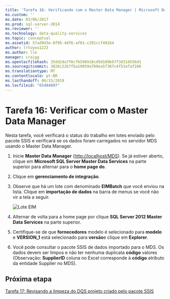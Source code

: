 ```yaml
---
title: 'Tarefa 16: Verificando com o Master Data Manager | Microsoft Docs'
ms.custom: ''
ms.date: 03/06/2017
ms.prod: sql-server-2014
ms.reviewer: ''
ms.technology: data-quality-services
ms.topic: conceptual
ms.assetid: 57ad9d3e-8f95-4df6-af01-c291ccf49164
author: lrtoyou1223
ms.author: lle
manager: craigg
ms.openlocfilehash: 35dd2da7f6cf6598918cd9d109b97f3d314556d1
ms.sourcegitcommit: 3026c22b7fba19059a769ea5f367c4f51efaf286
ms.translationtype: MT
ms.contentlocale: pt-BR
ms.lasthandoff: 06/15/2019
ms.locfileid: "65484697"
---
```

# <a name="task-16-verifying-with-master-data-manager"></a>Tarefa 16: Verificar com o Master Data Manager
  Nesta tarefa, você verificará o status do trabalho em lotes enviado pelo pacote SSIS e verificará se os dados foram carregados no servidor MDS usando o Master Data Manager.  
  
1.  Inicie **Master Data Manager** ([http://localhost/MDS](http://localhost/MDS)). Se já estiver aberto, clique em **Microsoft SQL Server Master Data Services** na parte superior para alternar para o **home page do**.  
  
2.  Clique em **gerenciamento de integração**.  
  
3.  Observe que há um lote com denominado **EIMBatch** que você enviou na lista. Clique em **importação de dados** na barra de menus se você não vir a tela a seguir.  
  
     ![Lote EIM](../../2014/tutorials/media/et-verifyingwithmasterdatamanager.jpg "lote EIM")  
  
4.  Alternar de volta para a home page por clique **SQL Server 2012 Master Data Services** na parte superior.  
  
5.  Certifique-se de que **fornecedores** modelo é selecionado para **modelo** e **VERSION_1** está selecionado para **versão**e clique em  **Explorer**.  
  
6.  Você pode consultar o pacote SSIS de dados importado para o MDS. Os dados devem ser limpos e não ter nenhuma duplicata **código** valores (Observação: **SupplierID** coluna no Excel corresponde à **código** atributo da entidade Supplier no MDS).  
  
## <a name="next-step"></a>Próxima etapa  
 [Tarefa 17: Revisando a limpeza do DQS projeto criado pelo pacote SSIS](../../2014/tutorials/task-17-reviewing-dqs-cleansing-project-created-by-the-ssis-package.md)  
  
  

